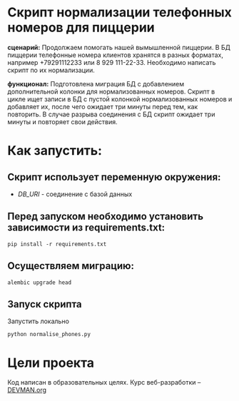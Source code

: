 # Скрипт нормализации телефонных номеров для пиццерии

**сценарий:** Продолжаем помогать нашей вымышленной пиццерии. В БД пиццерии телефонные номера клиентов хранятся в разных форматах,
например +79291112233 или 8 929 111-22-33. Необходимо написать скрипт по их нормализации.  

**функционал:** Подготовлена миграция БД с добавлением дополнительной колонки для нормализованных номеров. Скрипт в цикле
ищет записи в БД с пустой колонкой нормализованных номеров и добавляет их, после чего ожидает три минуты перед тем, как повторить.
В случае разрыва соединения с БД скрипт ожидает три минуты и повторяет свои действия. 

# Как запустить:
## Скрипт использует переменную окружения:
- *DB_URI* - соединение с базой данных

## Перед запуском необходимо установить зависимости из requirements.txt:
```#!bash
pip install -r requirements.txt
```

## Осуществляем миграцию:
```#!bash
alembic upgrade head
```

## Запуск скрипта
Запустить локально
```#!bash
python normalise_phones.py 
```

# Цели проекта

Код написан в образовательных целях. Курс веб-разработки – [DEVMAN.org](https://devman.org)
